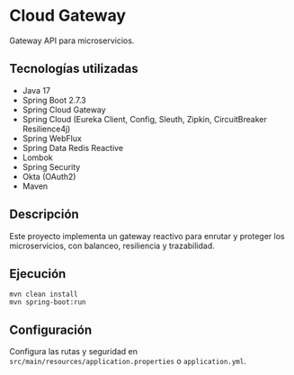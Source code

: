 # Cloud Gateway

Gateway API para microservicios.

## Tecnologías utilizadas

- Java 17
- Spring Boot 2.7.3
- Spring Cloud Gateway
- Spring Cloud (Eureka Client, Config, Sleuth, Zipkin, CircuitBreaker Resilience4j)
- Spring WebFlux
- Spring Data Redis Reactive
- Lombok
- Spring Security
- Okta (OAuth2)
- Maven

## Descripción

Este proyecto implementa un gateway reactivo para enrutar y proteger los microservicios, con balanceo, resiliencia y trazabilidad.

## Ejecución

```
mvn clean install
mvn spring-boot:run
```

## Configuración

Configura las rutas y seguridad en `src/main/resources/application.properties` o `application.yml`.
